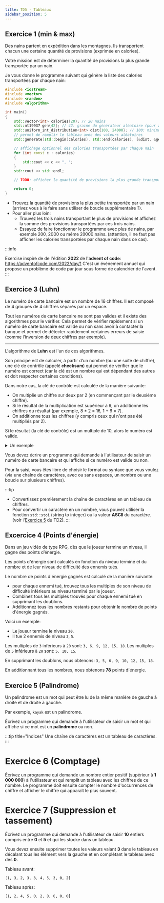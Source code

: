 ```yaml
---
title: TD5 - Tableaux
sidebar_position: 5
---
```


## Exercice 1 (min & max)

Des nains partent en expédition dans les montagnes. Ils transportent chacun une certaine quantité de provisions (exprimée en calories).

Votre mission est de déterminer la quantité de provisions la plus grande transportée par un nain.

Je vous donne le programme suivant qui génère la liste des calories transportées par chaque nain:

```cpp
#include <iostream>
#include <vector>
#include <random>
#include <algorithm>

int main()
{
    std::vector<int> calories(20); // 20 nains
    std::mt19937 gen{42}; // 42: graine du générateur aléatoire (pour avoir des résultats reproductibles)
    std::uniform_int_distribution<int> dist{100, 24000}; // 100: minimum, 24000: maximum
    // permet de remplir le tableau avec des valeurs aléatoires
    std::generate(std::begin(calories), std::end(calories), [&dist, &gen]() { return dist(gen); });

    // affichage optionnel des calories transportées par chaque nain
    for (int const c : calories)
    {
        std::cout << c << ", ";
    }
    std::cout << std::endl;

    // TODO: afficher la quantité de provisions la plus grande transportée par un nain

    return 0;
}
```

- Trouvez la quantité de provisions la plus petite transportée par un nain (arrivez vous à le faire sans utiliser de boucle supplémentaire ?).
- Pour aller plus loin: 
  - Trouvez les trois nains transportant le plus de provisions et affichez la somme des provisions transportées par ces trois nains.
  - Essayez de faire fonctionner le programme avec plus de nains, par exemple 200, 2000 ou même 20000 nains. (attention, il ne faut pas afficher les calories transportées par chaque nain dans ce cas).

:::info

Exercise inspiré de de l'édition **2022** de l'**advent of code**: https://adventofcode.com/2022/day/1
C'est un évènement annuel qui propose un problème de code par jour sous forme de calendrier de l'avent.
:::

## Exercice 3 (Luhn)

Le numéro de carte bancaire est un nombre de 16 chiffres. Il est composé de 4 groupes de 4 chiffres séparés par un espace.

Tout les numéros de carte bancaire ne sont pas valides et il existe des algorithmes pour le vérifier.
Cela permet de vérifier rapidement si un numéro de carte bancaire est valide ou non sans avoir à contacter la banque et permet de détecter rapidement certaines erreurs de saisie (comme l'inversion de deux chiffres par exemple).

---

L'algorithme de **Luhn** est l'un de ces algorithmes.

Son principe est de calculer, à partir d'un nombre (ou une suite de chiffre), une clé de contrôle (appelé **checksum**) qui permet de vérifier que le numéro est correct (car la clé est un nombre qui est dépendant des autres et doit respecter certaines conditions).

Dans notre cas, la clé de contrôle est calculée de la manière suivante:

- On multiplie un chiffre sur deux par 2 (en commençant par le deuxième chiffre).
- Si le résultat de la multiplication est supérieur à 9, on additionne les chiffres du résultat (par exemple, 8 * 2 = 16, 1 + 6 = 7).
- On additionne tous les chiffres (y compris ceux qui n'ont pas été multipliés par 2).

Si le résultat (la clé de contrôle) est un multiple de 10, alors le numéro est valide.

<details>
<summary>
Un exemple
</summary>

Prenons le numéro de carte bancaire suivant: `1234 5678 9012 3456`.

On multiplie un chiffre sur deux par 2 (en commençant par le dernier chiffre):

```
1  2  3  4  5  6  7  8  9  0  1  2  3  4  5  6
   x2    x2    x2    x2    x2    x2    x2    x2
1  4  3  8  5  12 7  16 9  0  2  4  3  8  5  12
```

On additionne les chiffres du résultat si le résultat est supérieur à 9:

```
1  4  3  8  5  12 7  16 9  0  2  4  3  8  5  12
1  4  3  8  5  3  7  7  9  0  2  4  3  8  5  3
```

On additionne tous les chiffres:

```
1  4  3  8  5  3  7  7  9  0  2  4  3  8  5  3
1 + 4 + 3 + 8 + 5 + 3 + 7 + 7 + 9 + 0 + 2 + 4 + 3 + 8 + 5 + 3 = 70
```

La clé de contrôle est `70`.

`70` est un multiple de `10`, donc le numéro de carte bancaire est valide.

</details>

Vous devez écrire un programme qui demande à l'utilisateur de saisir un numéro de carte bancaire et qui affiche si ce numéro est valide ou non.

Pour la saisi, vous êtes libre de choisir le format ou syntaxe que vous voulez (via une chaîne de caractères, avec ou sans espaces, un nombre ou une boucle sur plusieurs chiffres).

:::tip
- Convertissez premièrement la chaîne de caractères en un tableau de chiffres.
- Pour convertir un caractère en un nombre, vous pouvez utiliser la fonction `std::stoi` (string to integer) ou la valeur **ASCII** du caractère. (voir l'[Exercice 5](/TDs/TDs/Variables#exercice-5-ascii) du TD2).
:::

## Excercice 4 (Points d'énergie)

Dans un jeu vidéo de type RPG, dès que le joueur termine un niveau, il gagne des points d’énergie.

Les points d'énergie sont calculés en fonction du niveau terminé et du nombre et de leur niveau de difficulté des ennemis tués.

Le nombre de points d'énergie gagnés est calculé de la manière suivante:

- pour chaque ennemi tué, trouvez tous les multiples de son niveau de difficulté inférieurs au niveau terminé par le joueur.
- Combinez tous les multiples trouvés pour chaque ennemi tué en supprimant les doublons.
- Additionnez tous les nombres restants pour obtenir le nombre de points d'énergie gagnés.

Voici un exemple:

- Le joueur termine le niveau `20`.
- Il tue 2 ennemis de niveau `3`, `5`.

Les multiples de `3` inférieurs à `20` sont: `3, 6, 9, 12, 15, 18`.
Les multiples de `5` inférieurs à `20` sont: `5, 10, 15`.

En supprimant les doublons, nous obtenons: `3, 5, 6, 9, 10, 12, 15, 18`.

En additionnant tous les nombres, nous obtenons **78** points d'énergie.


## Exercice 5 (Palindrome)

Un palindrome est un mot qui peut être lu de la même manière de gauche à droite et de droite à gauche.

Par exemple, `kayak` est un palindrome.

Écrivez un programme qui demande à l'utilisateur de saisir un mot et qui affiche si ce mot est un **palindrome** ou non.

:::tip title="Indices"
Une chaîne de caractères est un tableau de caractères.
:::

# Exercice 6 (Comptage)

Écrivez un programme qui demande un nombre entier positif (supérieur à **1 000 000**) à l'utilisateur et qui remplit un tableau avec les chiffres de ce nombre.
Le programme doit ensuite compter le nombre d'occurrences de chiffre et afficher le chiffre qui apparaît le plus souvent.

# Exercice 7 (Suppression et tassement)

Écrivez un programme qui demande à l'utilisateur de saisir **10** entiers compris entre **0** et **5** et qui les stocke dans un tableau.

Vous devez ensuite supprimer toutes les valeurs valant **3** dans le tableau en décalant tous les élément vers la gauche et en complétant le tableau avec des **0**.

Tableau avant:
```
[1, 3, 2, 3, 3, 4, 5, 3, 0, 2]
```

Tableau après:
```
[1, 2, 4, 5, 0, 2, 0, 0, 0, 0]
```